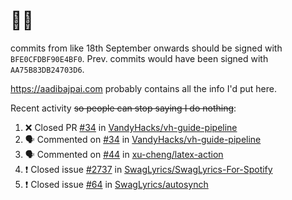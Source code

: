 # 👋🏻
<!--
**aadibajpai/aadibajpai** is a ✨ _special_ ✨ repository because its `README.md` (this file) appears on your GitHub profile.
-->
commits from like 18th September onwards should be signed with `BFE0CFDBF90E4BF0`. Prev. commits would have been signed with `AA75B83DB24703D6`.

https://aadibajpai.com probably contains all the info I'd put here.

Recent activity ~~so people can stop saying I do nothing~~:
<!--START_SECTION:activity-->
1. ❌ Closed PR [#34](https://github.com/VandyHacks/vh-guide-pipeline/pull/34) in [VandyHacks/vh-guide-pipeline](https://github.com/VandyHacks/vh-guide-pipeline)
2. 🗣 Commented on [#34](https://github.com/VandyHacks/vh-guide-pipeline/issues/34) in [VandyHacks/vh-guide-pipeline](https://github.com/VandyHacks/vh-guide-pipeline)
3. 🗣 Commented on [#44](https://github.com/xu-cheng/latex-action/issues/44) in [xu-cheng/latex-action](https://github.com/xu-cheng/latex-action)
4. ❗️ Closed issue [#2737](https://github.com/SwagLyrics/SwagLyrics-For-Spotify/issues/2737) in [SwagLyrics/SwagLyrics-For-Spotify](https://github.com/SwagLyrics/SwagLyrics-For-Spotify)
5. ❗️ Closed issue [#64](https://github.com/SwagLyrics/autosynch/issues/64) in [SwagLyrics/autosynch](https://github.com/SwagLyrics/autosynch)
<!--END_SECTION:activity-->
